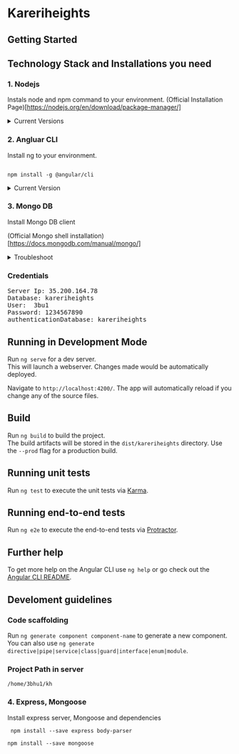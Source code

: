 # Kareriheights

## Getting Started

## Technology Stack and Installations you need

### 1. Nodejs

Instals node and npm command to your environment.
(Official Installation Page)[https://nodejs.org/en/download/package-manager/]

<details>
<summary>Current Versions</summary>
<pre><code>
$ npm -v
6.0.1
$ node -v
v10.10.0
</code></pre>
</details>


### 2. Angluar CLI

Install ng to your environment.

<pre><code>
npm install -g @angular/cli
</code></pre>

<details>
<summary>Current Version</summary>
<pre><code>
$ ng -v
     _                      _                 ____ _     ___
    / \   _ __   __ _ _   _| | __ _ _ __     / ___| |   |_ _|
   / △ \ | '_ \ / _` | | | | |/ _` | '__|   | |   | |    | |
  / ___ \| | | | (_| | |_| | | (_| | |      | |___| |___ | |
 /_/   \_\_| |_|\__, |\__,_|_|\__,_|_|       \____|_____|___|
                |___/
    

Angular CLI: 6.0.1
Node: 8.9.3
OS: linux x64
Angular: 6.0.1
... animations, cli, common, compiler, compiler-cli, core, forms
... http, language-service, platform-browser
... platform-browser-dynamic, router

Package                           Version
-----------------------------------------------------------
@angular-devkit/architect         0.6.1
@angular-devkit/build-angular     0.6.1
@angular-devkit/build-optimizer   0.6.1
@angular-devkit/core              0.6.1
@angular-devkit/schematics        0.6.1
@ngtools/webpack                  6.0.1
@schematics/angular               0.6.1
@schematics/update                0.6.1
rxjs                              6.1.0
typescript                        2.7.2
webpack                           4.6.0
    

</code></pre>
</details>  

### 3. Mongo DB
Install Mongo DB client  

(Official Mongo shell installation)[https://docs.mongodb.com/manual/mongo/]

<details>
<summary>Troubleshoot</summary>
- Check basic server connectivity
<pre><code>
$ ping 35.200.164.78
PING 35.200.164.78 (35.200.164.78): 56 data bytes
64 bytes from 35.200.164.78: icmp_seq=0 ttl=59 time=98.844 ms
</code></pre>

- Check mongo server connectivity
<pre><code>
mongo 35.200.164.78 --verbose
MongoDB shell version v4.0.2
connecting to: mongodb://127.0.0.1:27017
2018-09-11T05:32:53.501+0000 D NETWORK  [js] creating new connection to:127.0.0.1:27017
2018-09-11T05:32:53.502+0000 D NETWORK  [js] connected to server 127.0.0.1:27017
2018-09-11T05:32:53.503+0000 D NETWORK  [js] connected connection!
MongoDB server version: 4.0.2

</code></pre>

- Connect to development mongo server
<pre><code>
$ mongo 35.200.164.78/kareriheights -u 3bu1 -p 1234567890 --authenticationDatabase kareriheights
MongoDB shell version v4.0.2
connecting to: mongodb://35.200.164.78:27017/kareriheights
MongoDB server version: 4.0.2
> use kareriheights
switched to db kareriheights

</code></pre>
</details>

### Credentials

<pre>
Server Ip: 35.200.164.78
Database: kareriheights
User:  3bu1
Password: 1234567890
authenticationDatabase: kareriheights
</pre>

## Running in Development Mode

Run `ng serve` for a dev server.  
This will launch a webserver. Changes made would be automatically deployed.

Navigate to `http://localhost:4200/`. The app will automatically reload if you change any of the source files.

## Build

Run `ng build` to build the project.  
The build artifacts will be stored in the `dist/kareriheights` directory. Use the `--prod` flag for a production build.

## Running unit tests

Run `ng test` to execute the unit tests via [Karma](https://karma-runner.github.io).

## Running end-to-end tests

Run `ng e2e` to execute the end-to-end tests via [Protractor](http://www.protractortest.org/).

## Further help

To get more help on the Angular CLI use `ng help` or go check out the [Angular CLI README](https://github.com/angular/angular-cli/blob/master/README.md).

## Develoment guidelines

### Code scaffolding

Run `ng generate component component-name` to generate a new component. You can also use `ng generate directive|pipe|service|class|guard|interface|enum|module`.


### Project Path in server

`/home/3bhu1/kh`


### 4. Express, Mongoose
Install express server, Mongoose and dependencies 

``` npm install --save express body-parser```

```npm install --save mongoose```